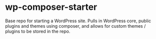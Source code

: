 # wp-composer-starter
Base repo for starting a WordPress site. Pulls in WordPress core, public plugins and themes using composer, and allows for custom themes / plugins to be stored in the repo.

